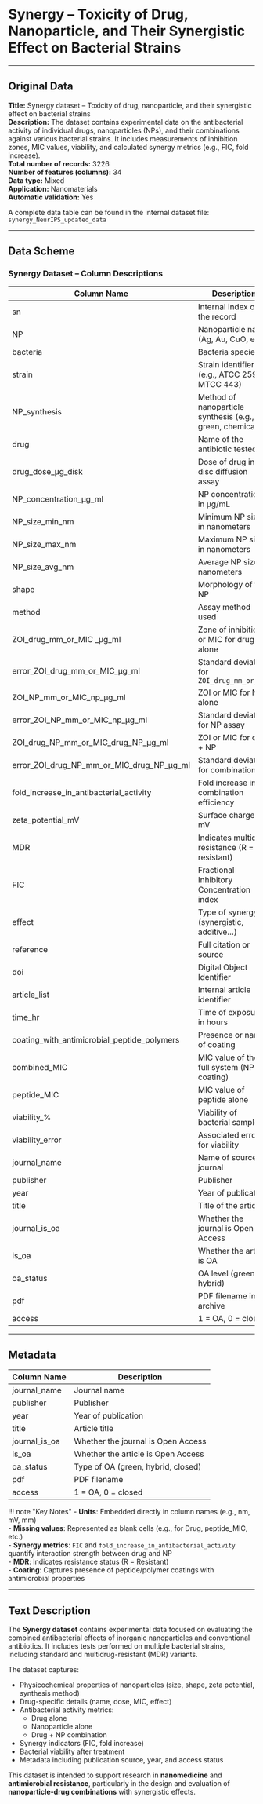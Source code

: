 # Synergy – Toxicity of Drug, Nanoparticle, and Their Synergistic Effect on Bacterial Strains

---

## Original Data

**Title:** Synergy dataset – Toxicity of drug, nanoparticle, and their synergistic effect on bacterial strains  
**Description:** The dataset contains experimental data on the antibacterial activity of individual drugs, nanoparticles (NPs), and their combinations against various bacterial strains. It includes measurements of inhibition zones, MIC values, viability, and calculated synergy metrics (e.g., FIC, fold increase).  
**Total number of records:** 3226  
**Number of features (columns):** 34  
**Data type:** Mixed  
**Application:** Nanomaterials  
**Automatic validation:** Yes  

A complete data table can be found in the internal dataset file: `synergy_NeurIPS_updated_data`

---

## Data Scheme

### Synergy Dataset – Column Descriptions

| **Column Name**                                | **Description**                                                                 |
|------------------------------------------------|---------------------------------------------------------------------------------|
| sn                                             | Internal index of the record                                                   |
| NP                                             | Nanoparticle name (Ag, Au, CuO, etc.)                                          |
| bacteria                                       | Bacteria species                                                               |
| strain                                         | Strain identifier (e.g., ATCC 25922, MTCC 443)                                 |
| NP_synthesis                                   | Method of nanoparticle synthesis (e.g., green, chemical)                       |
| drug                                           | Name of the antibiotic tested                                                  |
| drug_dose_µg_disk                              | Dose of drug in disc diffusion assay                                           |
| NP_concentration_µg_ml                         | NP concentration in µg/mL                                                      |
| NP_size_min_nm                                 | Minimum NP size in nanometers                                                  |
| NP_size_max_nm                                 | Maximum NP size in nanometers                                                  |
| NP_size_avg_nm                                 | Average NP size in nanometers                                                  |
| shape                                          | Morphology of the NP                                                           |
| method                                         | Assay method used                                                              |
| ZOI_drug_mm_or_MIC _µg_ml                      | Zone of inhibition or MIC for drug alone                                       |
| error_ZOI_drug_mm_or_MIC_µg_ml                 | Standard deviation for `ZOI_drug_mm_or_MIC`                                    |
| ZOI_NP_mm_or_MIC_np_µg_ml                      | ZOI or MIC for NP alone                                                        |
| error_ZOI_NP_mm_or_MIC_np_µg_ml                | Standard deviation for NP assay                                                |
| ZOI_drug_NP_mm_or_MIC_drug_NP_µg_ml            | ZOI or MIC for drug + NP                                                       |
| error_ZOI_drug_NP_mm_or_MIC_drug_NP_µg_ml      | Standard deviation for combination                                              |
| fold_increase_in_antibacterial_activity        | Fold increase in combination efficiency                                        |
| zeta_potential_mV                              | Surface charge in mV                                                           |
| MDR                                            | Indicates multidrug resistance (R = resistant)                                 |
| FIC                                            | Fractional Inhibitory Concentration index                                      |
| effect                                         | Type of synergy (synergistic, additive…)                                       |
| reference                                      | Full citation or source                                                        |
| doi                                            | Digital Object Identifier                                                      |
| article_list                                   | Internal article identifier                                                    |
| time_hr                                        | Time of exposure in hours                                                      |
| coating_with_antimicrobial_peptide_polymers    | Presence or name of coating                                                    |
| combined_MIC                                   | MIC value of the full system (NP + coating)                                    |
| peptide_MIC                                    | MIC value of peptide alone                                                     |
| viability_%                                    | Viability of bacterial sample                                                  |
| viability_error                                | Associated error for viability                                                 |
| journal_name                                   | Name of source journal                                                         |
| publisher                                      | Publisher                                                                       |
| year                                           | Year of publication                                                            |
| title                                          | Title of the article                                                           |
| journal_is_oa                                  | Whether the journal is Open Access                                             |
| is_oa                                          | Whether the article is OA                                                      |
| oa_status                                      | OA level (green, hybrid)                                                       |
| pdf                                            | PDF filename in archive                                                        |
| access                                         | 1 = OA, 0 = closed                                                             |

---

## Metadata

| **Column Name**      | **Description**                                      |
|----------------------|------------------------------------------------------|
| journal_name         | Journal name                                         |
| publisher            | Publisher                                            |
| year                 | Year of publication                                  |
| title                | Article title                                        |
| journal_is_oa        | Whether the journal is Open Access                   |
| is_oa                | Whether the article is Open Access                   |
| oa_status            | Type of OA (green, hybrid, closed)                  |
| pdf                  | PDF filename                                         |
| access               | 1 = OA, 0 = closed                                    |

!!! note "Key Notes"
    - **Units**: Embedded directly in column names (e.g., nm, mV, mm)  
    - **Missing values**: Represented as blank cells (e.g., for Drug, peptide_MIC, etc.)  
    - **Synergy metrics**: `FIC` and `fold_increase_in_antibacterial_activity` quantify interaction strength between drug and NP  
    - **MDR**: Indicates resistance status (R = Resistant)  
    - **Coating**: Captures presence of peptide/polymer coatings with antimicrobial properties  

---

## Text Description

The **Synergy dataset** contains experimental data focused on evaluating the combined antibacterial effects of inorganic nanoparticles and conventional antibiotics. It includes tests performed on multiple bacterial strains, including standard and multidrug-resistant (MDR) variants.

The dataset captures:

- Physicochemical properties of nanoparticles (size, shape, zeta potential, synthesis method)  
- Drug-specific details (name, dose, MIC, effect)  
- Antibacterial activity metrics:  
  - Drug alone  
  - Nanoparticle alone  
  - Drug + NP combination  
- Synergy indicators (FIC, fold increase)  
- Bacterial viability after treatment  
- Metadata including publication source, year, and access status

This dataset is intended to support research in **nanomedicine** and **antimicrobial resistance**, particularly in the design and evaluation of **nanoparticle-drug combinations** with synergistic effects.

